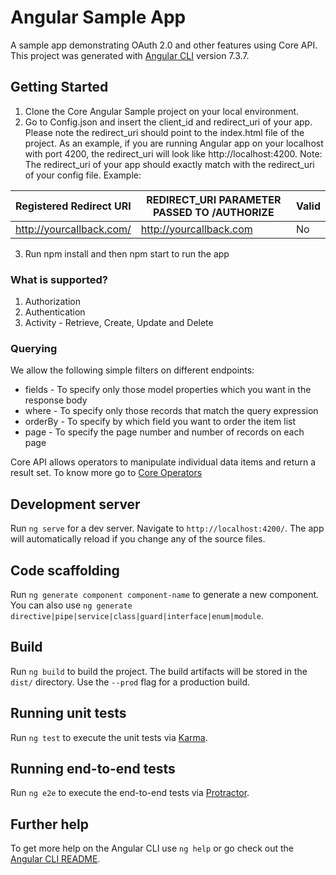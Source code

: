 # Angular Sample App

 A sample app demonstrating OAuth 2.0 and other features using Core API. This project was generated with [Angular CLI](https://github.com/angular/angular-cli) version 7.3.7.

## Getting Started
  1. Clone the Core Angular Sample project on your local environment.
  2. Go to Config.json and insert the  client_id and redirect_uri of your app. Please note the redirect_uri should point to the index.html        file of the project. As an example, if you are running Angular app on your localhost with port 4200, the redirect_uri will look like       http://localhost:4200. Note: The redirect_uri of your app should exactly match with the redirect_uri of your config file.
  Example:

  | Registered Redirect URI| REDIRECT_URI PARAMETER PASSED TO /AUTHORIZE| Valid|
  |------------------------|--------------------------------------------|--    |
  |http://yourcallback.com/|http://yourcallback.com                     |No    |
  
  
  3. Run npm install and then npm start to run the app

### What is supported?
  1. Authorization 
  2. Authentication
  3. Activity - Retrieve, Create, Update and Delete
  
### Querying
We allow the following simple filters on different endpoints:

  * fields - To specify only those model properties which you want in the response body
  * where -  To specify only those records that match the query expression
  * orderBy - To specify by which field you want to order the item list
  * page -  To specify the page number and number of records on each page

Core API allows operators to manipulate individual data items and return a result set. To know more go to [Core Operators](https://api-explorer.bqecore.com/docs/filtering#filter-operators)

## Development server

Run `ng serve` for a dev server. Navigate to `http://localhost:4200/`. The app will automatically reload if you change any of the source files.

## Code scaffolding

Run `ng generate component component-name` to generate a new component. You can also use `ng generate directive|pipe|service|class|guard|interface|enum|module`.

## Build

Run `ng build` to build the project. The build artifacts will be stored in the `dist/` directory. Use the `--prod` flag for a production build.

## Running unit tests

Run `ng test` to execute the unit tests via [Karma](https://karma-runner.github.io).

## Running end-to-end tests

Run `ng e2e` to execute the end-to-end tests via [Protractor](http://www.protractortest.org/).

## Further help

To get more help on the Angular CLI use `ng help` or go check out the [Angular CLI README](https://github.com/angular/angular-cli/blob/master/README.md).
